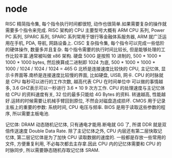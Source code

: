  # node

RISC 精简指令集, 每个指令执行时间都很短, 动作也很简单.如果需要复杂的操作就需要多个指令来完成.
RISC 架构的 CPU 主要型号大概有 ARM CPU 系列, Power PC 系列, SPARC 系列, SPARC 系列常用于银行等金融体系服务器, ARM 就广泛运用在手机, PDA, 导航, 网路设备上.
CISC 复杂指令集, 每个指令可以完成一些低阶的硬体操作, 数量多并且复杂.
每个指令需要的执行时间比较长, 但是能够处理的工作比较丰富.通常被叫做 x86 架构.
硬盘 500G 是按照 10 进制的, 500 * 1000 * 1000 * 1000 bytes, 
然后换算成二进制即 1024 为底, 500 * 1000 * 1000 * 1000 / 1024 / 1024 / 1024 = 465 G
北桥是连接速度比较快的 CPU, 主记忆体, 显示卡界面等.南桥是连接速度比较慢的界面, 比如硬盘, UISB, 网卡.
CPU 的时脉就是 CPU 每秒可以进行的工作次数, 越高代表 CPU 在时间单位中
可以做的事情越多, 3.6 GHZ表示可以一秒进行 3.6 * 10 9 次方工作.
CPU 的处理速度与主记忆体给 CPU 的资料速度有关, 32 位的最多只能给 4G Bytes 的资料.
转速越高, 性能越好.运转的时候需要让机械手臂回到原位, 不然会对磁盘造成损坏.
CMOS 用于记录主板上的重要的参数: 系统时间, CPU 电压与频率.
BIOS 是用于读取这些参数的程序, 所以需要主板电池.

记忆体:
DRAM 动态随机记忆体, 只有通电才能用.断电就 GG 了, 所谓 DDR 就是双倍传送速度 Double Data Rate.
除了主记忆体之外, CPU 内层还有第二层快取记忆体, 第二层记忆体是为了加快 CPU 读取数据的速度的.
一般都是存放一些常用的文件, 方便重复利用, 不必每次都去主存拿.因此 CPU 内的记忆体需要和 CPU 的
时脉同步, 所以需要静态随机存取记忆体 SRAM.